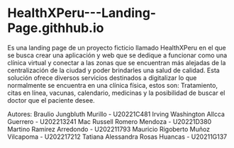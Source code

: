 # HealthXPeru---Landing-Page.githhub.io

Es una landing page de un proyecto ficticio llamado HealthXPeru en el que se busca crear una aplicación 
y web que se dedique a funcionar como una clínica virtual y conectar a las zonas que se encuentran más alejadas de la 
centralización de la ciudad y poder brindarles una salud de calidad. Esta solución ofrece diversos servicios destinados a digitalizar 
lo que normalmente se encuentra en una clínica física, estos son: Tratamiento, citas en línea, vacunas, calendario, medicinas 
y la posibilidad de buscar el doctor que el paciente desee.




Autores:
Braulio Jungbluth Murillo - U20221C481
Irving Washington Allcca Guerrero - U202213241
Mac Russell Romero Mendoza - U20221D380
Martino Ramirez Arredondo - U202211793
Mauricio Rigoberto Muñoz Vilcapoma - U202217212
Tatiana Alessandra Rosas Huancas - U20211G137
